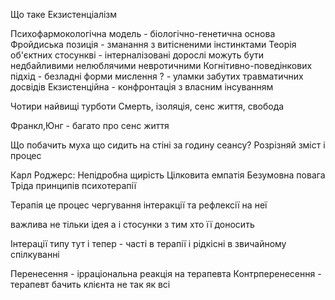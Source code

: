 Що таке Екзистенціалізм


Психофармокологічна модель - біологічно-генетична основа
Фройдиська позиція - зманання з витісненими інстинктами
Теорія об'єктних стосункві - інтерналізовані дорослі можуть бути недбайливими нелюблячими невротичними
Когнітивно-поведінкових підхід - безладні форми мислення
? - уламки забутих травматичних досвідів
Екзистенційна - конфронтація з власним інсуванням

Чотири найвищі турботи 
Смерть, ізоляція, сенс життя, свобода

Франкл,Юнг - багато про сенс життя

Що побачить муха що сидить на стіні за годину сеансу?
Розрізняй зміст і процес

Карл Роджерс:
Непідробна щирість
Цілковита емпатія
Безумовна повага
Тріда принципів психотерапії


Терапія це процес чергування інтеракції та рефлексії на неї

важлива не тільки ідея а і стосунки з тим хто її доносить


Інтерації типу тут і тепер - часті в терапії і рідкісні в звичайному спілкуванні

Перенесення - ірраціональна реакція на терапевта
Контрперенесення - терапевт бачить клієнта не так як всі
